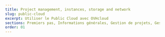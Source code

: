 ```yaml
---
title: Project management, instances, storage and network
slug: public-cloud
excerpt: Utiliser le Public Cloud avec OVHcloud
sections: Premiers pas, Informations générales, Gestion de projets, Gestion depuis l'espace client, Gestion depuis Horizon, Gestion via OpenStack, Réseau, vRack, Stockage, Tutoriels
order: 01
---
```

